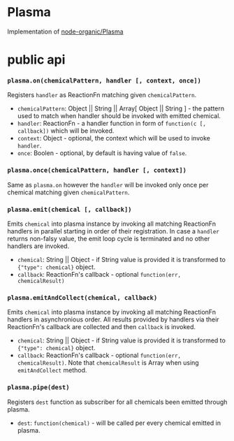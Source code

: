# Plasma

Implementation of [node-organic/Plasma](https://github.com/VarnaLab/node-organic/blob/master/docs/Plasma.md)

# public api

### `plasma.on(chemicalPattern, handler [, context, once])`

Registers `handler` as ReactionFn matching given `chemicalPattern`.

* `chemicalPattern`: Object || String || Array[ Object || String ] - the pattern used to match when handler should be invoked with emitted chemical.
* `handler`: ReactionFn - a handler function in form of `function(c [, callback])` which will be invoked.
* `context`: Object - optional, the context which will be used to invoke `handler`.
* `once`: Boolen - optional, by default is having value of `false`.

### `plasma.once(chemicalPattern, handler [, context])`

Same as `plasma.on` however the `handler` will be invoked only once per chemical matching given `chemicalPattern`.

### `plasma.emit(chemical [, callback])`

Emits `chemical` into plasma instance by invoking all matching ReactionFn handlers in parallel starting in order of their registration. In case a `handler` returns non-falsy value, the emit loop cycle is terminated and no other handlers are invoked.

* `chemical`: String || Object - if String value is provided it is transformed to `{"type": chemical}` object.
* `callback`: ReactionFn's callback - optional `function(err, chemicalResult)`

### `plasma.emitAndCollect(chemical, callback)`

Emits `chemical` into plasma instance by invoking all matching ReactionFn handlers in asynchronious order.
All results provided by handlers via their ReactionFn's callback are collected and then `callback` is invoked.

* `chemical`: String || Object - if String value is provided it is transformed to `{"type": chemical}` object.
* `callback`: ReactionFn's callback - optional `function(err, chemicalResult)`. Note that `chemicalResult` is Array when using `emitAndCollect` method.

### `plasma.pipe(dest)`

Registers `dest` function as subscriber for all chemicals been emitted through plasma.

* `dest`: `function(chemical)` - will be called per every chemical emitted in plasma.